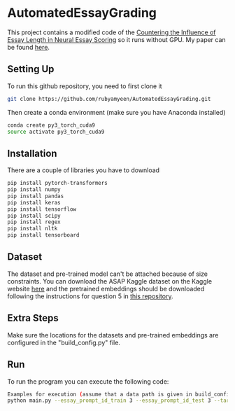# AutomatedEssayGrading
This project contains a modified code of the [Countering the Influence of Essay Length in Neural Essay Scoring](https://aclanthology.org/2021.sustainlp-1.4.pdf) so it runs without GPU. My paper can be found [here](https://www.overleaf.com/download/project/62e4240ecc5bc80c9c7d8881/build/1826fc10e5c-efa73517464373aa/output/output.pdf?compileGroup=standard&clsiserverid=clsi-pre-emp-e2-f-4c0q&popupDownload=true).
## Setting Up
To run this github repository, you need to first clone it
```bash
git clone https://github.com/rubyamyeen/AutomatedEssayGrading.git
```
Then create a conda environment (make sure you have Anaconda installed)
```bash
conda create py3_torch_cuda9
source activate py3_torch_cuda9
```
## Installation
There are a couple of libraries you have to download
```bash
pip install pytorch-transformers
pip install numpy
pip install pandas
pip install keras
pip install tensorflow
pip install scipy
pip install regex
pip install nltk
pip install tensorboard
```
## Dataset
The dataset and pre-trained model can't be attached because of size constraints. You can download the ASAP Kaggle dataset on the Kaggle website [here](https://www.kaggle.com/competitions/asap-aes/data) and the pretrained embeddings should be downloaded following the instructions for question 5 in [this repository](https://github.com/nusnlp/nea/blob/master/FAQ.md).

## Extra Steps
Make sure the locations for the datasets and pre-trained embeddings are configured in the "build_config.py" file.

## Run
To run the program you can execute the following code:
```bash
Examples for execution (assume that a data path is given in build_config.py).
python main.py --essay_prompt_id_train 3 --essay_prompt_id_test 3 --target_model ilcr_kld
```
